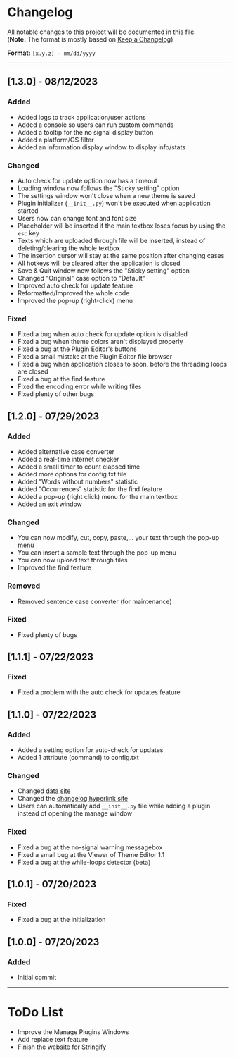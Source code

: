 # Changelog

All notable changes to this project will be documented in this file.<br>
(**Note:** The format is mostly based on [Keep a Changelog](https://keepachangelog.com/en/1.0.0/))

**Format:** `[x.y.z] - mm/dd/yyyy`
<hr>

## [1.3.0] - 08/12/2023
### Added
- Added logs to track application/user actions
- Added a console so users can run custom commands
- Added a tooltip for the no signal display button
- Added a platform/OS filter
- Added an information display window to display info/stats
### Changed
- Auto check for update option now has a timeout
- Loading window now follows the "Sticky setting" option
- The settings window won't close when a new theme is saved
- Plugin initializer (`__init__.py`) won't be executed when application started
- Users now can change font and font size
- Placeholder will be inserted if the main textbox loses focus by using the `esc` key
- Texts which are uploaded through file will be inserted, instead of deleting/clearing the whole textbox
- The insertion cursor will stay at the same position after changing cases
- All hotkeys will be cleared after the application is closed
- Save & Quit window now follows the "Sticky setting" option
- Changed "Original" case option to "Default"
- Improved auto check for update feature
- Reformatted/Improved the whole code
- Improved the pop-up (right-click) menu
### Fixed
- Fixed a bug when auto check for update option is disabled
- Fixed a bug when theme colors aren't displayed properly
- Fixed a bug at the Plugin Editor's buttons
- Fixed a small mistake at the Plugin Editor file browser
- Fixed a bug when application closes to soon, before the threading loops are closed
- Fixed a bug at the find feature
- Fixed the encoding error while writing files
- Fixed plenty of other bugs

## [1.2.0] - 07/29/2023
### Added
- Added alternative case converter
- Added a real-time internet checker
- Added a small timer to count elapsed time
- Added more options for config.txt file
- Added "Words without numbers" statistic
- Added "Occurrences" statistic for the find feature
- Added a pop-up (right click) menu for the main textbox
- Added an exit window
### Changed
- You can now modify, cut, copy, paste,... your text through the pop-up menu
- You can insert a sample text through the pop-up menu
- You can now upload text through files
- Improved the find feature
### Removed
- Removed sentence case converter (for maintenance)
### Fixed
- Fixed plenty of bugs

## [1.1.1] - 07/22/2023
### Fixed
- Fixed a problem with the auto check for updates feature

## [1.1.0] - 07/22/2023
### Added
- Added a setting option for auto-check for updates
- Added 1 attribute (command) to config.txt
### Changed
- Changed [data site](https://clients-data.netlify.app)
- Changed the [changelog hyperlink site](https://github.com/ItsHungg/Stringify/blob/main/CHANGELOG.md)
- Users can automatically add `__init__.py` file while adding a plugin instead of opening the manage window
### Fixed
- Fixed a bug at the no-signal warning messagebox
- Fixed a small bug at the Viewer of Theme Editor 1.1
- Fixed a bug at the while-loops detector (beta)

## [1.0.1] - 07/20/2023
### Fixed
- Fixed a bug at the initialization

## [1.0.0] - 07/20/2023
### Added
- Initial commit

<hr>

# ToDo List
- Improve the Manage Plugins Windows
- Add replace text feature
- Finish the website for Stringify

